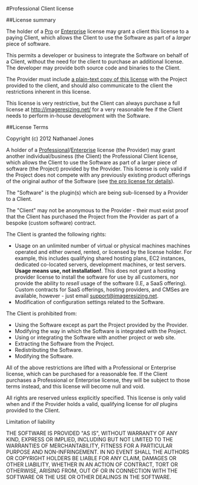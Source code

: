 #Professional Client license

##License summary

The holder of a [Pro][pro] or [Enterprise][enterprise] license may grant a client this license to a paying Client, which allows the Client to use the Software as part of a *larger* piece of software.

This permits a developer or business to integrate the Software on behalf of a Client, without the need for the client to purchase an additional license. The developer may provide both source code and binaries to the Client.

The Provider must include [a plain-text copy of this license](/attachments/client-license.txt) with the Project provided to the client, and should also communicate to the client the restrictions inherent in this license.

This license is very restrictive, but the Client can always purchase a full license at http://imageresizing.net/ for a very reasonable fee if the Client needs to perform in-house development with the Software.

##License Terms

Copyright (c) 2012 Nathanael Jones

A holder of a [Professional][pro]/[Enterprise][enterprise] license (the Provider) may grant another individual/business (the Client) the Professional Client license, which allows the Client to use the Software as part of a larger piece of software (the Project) provided by the Provider. This license is only valid if the Project does not compete with any previously existing product offerings of the original author of the Software (see [the pro license for details][pro]).

The "Software" is the plugin(s) which are being sub-licensed by a Provider to a Client.

The "Client" may not be anonymous to the Provider - their must exist proof that the Client has purchased the Project from the Provider as part of a bespoke (custom software) contract.

The Client is granted the following rights:

 * Usage on an unlimited number of virtual or physical machines machines operated and either owned, rented, or licensed by the license holder. For example, this includes qualifying shared hosting plans, EC2 instances, dedicated co-located servers, development machines, or test servers. **Usage means use, not installation!**. This does not grant a hosting provider license to install the software for use by all customers, nor provide the ability to *resell* usage of the software (I.E, a SaaS offering). Custom contracts for SaaS offerings, hosting providers, and CMSes are available, however - just email support@imageresizing.net.
 * Modification of configuration settings related to the Software.

The Client is prohibited from:

 * Using the Software except as part the Project provided by the Provider.
 * Modifying the way in which the Software is integrated with the Project.
 * Using or integrating the Software with another project or web site.
 * Extracting the Software from the Project.
 * Redistributing the Software.
 * Modifying the Software.

All of the above restrictions are lifted with a Professional or Enterprise license, which can be purchased for a reasonable fee.
If the Client purchases a Professional or Enterprise license, they will be subject to those terms instead, and this license will become null and void.

All rights are reserved unless explicitly specified. This license is only valid when and if the Provider holds a valid, qualifying license for *all* plugins provided to the Client.

Limitation of liability

THE SOFTWARE IS PROVIDED "AS IS", WITHOUT WARRANTY OF ANY KIND, EXPRESS OR
IMPLIED, INCLUDING BUT NOT LIMITED TO THE WARRANTIES OF MERCHANTABILITY,
FITNESS FOR A PARTICULAR PURPOSE AND NON-INFRINGEMENT. IN NO EVENT SHALL THE
AUTHORS OR COPYRIGHT HOLDERS BE LIABLE FOR ANY CLAIM, DAMAGES OR OTHER
LIABILITY, WHETHER IN AN ACTION OF CONTRACT, TORT OR OTHERWISE, ARISING FROM,
OUT OF OR IN CONNECTION WITH THE SOFTWARE OR THE USE OR OTHER DEALINGS IN
THE SOFTWARE.

[freedom]: /licenses/freedom  "Resizer Freedom License"
[trial]: /licenses/trial  "Resizer Trial License"
[pro]: /licenses/pro  "Resizer Professional License"
[proclient]: /licenses/proclient  "Resizer Professional Client License"
[enterprise]: /licenses/enterprise  "Resizer Enterprise License"